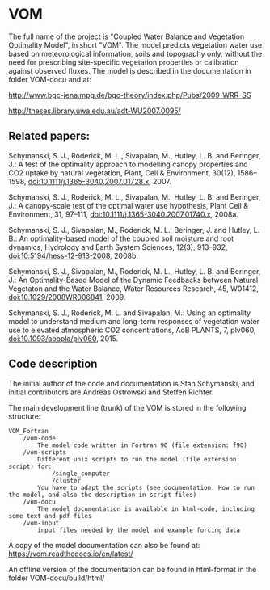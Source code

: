 # VOM
The full name of the project is "Coupled Water Balance and Vegetation Optimality Model", in short "VOM". 
The model predicts vegetation water use based on meteorological information, soils and topography only, without the need for prescribing site-specific vegetation properties or calibration against observed fluxes. 
The model is described in the documentation in folder VOM-docu and at:

http://www.bgc-jena.mpg.de/bgc-theory/index.php/Pubs/2009-WRR-SS 

http://theses.library.uwa.edu.au/adt-WU2007.0095/

## Related papers:
Schymanski, S. J., Roderick, M. L., Sivapalan, M., Hutley, L. B. and Beringer, J.: A test of the optimality approach to modelling canopy properties and CO2 uptake by natural vegetation, Plant, Cell & Environment, 30(12), 1586–1598, [doi:10.1111/j.1365-3040.2007.01728.x](https://onlinelibrary.wiley.com/doi/abs/10.1111/j.1365-3040.2007.01728.x), 2007.

Schymanski, S. J., Roderick, M. L., Sivapalan, M., Hutley, L. B. and Beringer, J.: A canopy-scale test of the optimal water use hypothesis, Plant Cell & Environment, 31, 97–111, [doi:10.1111/j.1365-3040.2007.01740.x](https://onlinelibrary.wiley.com/doi/full/10.1111/j.1365-3040.2007.01740.x), 2008a.

Schymanski, S. J., Sivapalan, M., Roderick, M. L., Beringer, J. and Hutley, L. B.: An optimality-based model of the coupled soil moisture and root dynamics, Hydrology and Earth System Sciences, 12(3), 913–932, [doi:10.5194/hess-12-913-2008](https://www.hydrol-earth-syst-sci.net/12/913/2008/), 2008b.

Schymanski, S. J., Sivapalan, M., Roderick, M. L., Hutley, L. B. and Beringer, J.: An Optimality-Based Model of the Dynamic Feedbacks between Natural Vegetaton and the Water Balance, Water Resources Research, 45, W01412, [doi:10.1029/2008WR006841](https://agupubs.onlinelibrary.wiley.com/doi/full/10.1029/2008WR006841), 2009.

Schymanski, S. J., Roderick, M. L. and Sivapalan, M.: Using an optimality model to understand medium and long-term responses of vegetation water use to elevated atmospheric CO2 concentrations, AoB PLANTS, 7, plv060, [doi:10.1093/aobpla/plv060](https://academic.oup.com/aobpla/article/doi/10.1093/aobpla/plv060/201663), 2015.

## Code description

The initial author of the code and documentation is Stan Schymanski, and initial contributors are Andreas Ostrowski and Steffen Richter.

 The main development line (trunk) of the VOM is stored in the following structure:

    VOM_Fortran
        /vom-code
            The model code written in Fortran 90 (file extension: f90) 
        /vom-scripts
            Different unix scripts to run the model (file extension: script) for:
                /single_computer
                /cluster 
            You have to adapt the scripts (see documentation: How to run the model, and also the description in script files) 
        /vom-docu
            The model documentation is available in html-code, including some text and pdf files
        /vom-input
            input files needed by the model and example forcing data
 
A copy of the model documentation can also be found at:
https://vom.readthedocs.io/en/latest/

An offline version of the documentation can be found in html-format in the folder VOM-docu/build/html/ 


